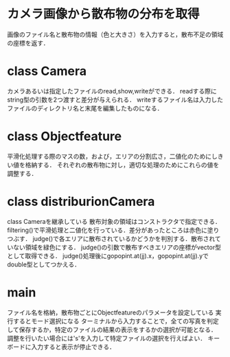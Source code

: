 # カメラ画像から散布物の分布を取得
画像のファイル名と散布物の情報（色と大きさ）を入力すると，散布不足の領域の座標を返す．

# class Camera
カメラあるいは指定したファイルのread,show,writeができる．
readする際にstring型の引数を2つ渡すと差分が与えられる．
writeするファイル名は入力したファイルのディレクトリ名と末尾を編集したものになる．

# class Objectfeature 
平滑化処理する際のマスの数，および，エリアの分割広さ，二値化のためにしきい値を格納する．
それぞれの散布物に対し，適切な処理のためにこれらの値を調整する．

# class distriburionCamera
class Cameraを継承している
散布対象の領域はコンストラクタで指定できる．
filtering()で平滑処理と二値化を行っている．差分があったところは赤色に塗りつぶす．
judge()で各エリアに散布されているかどうかを判別する．散布されていない領域を緑色にする．
judge()の引数で散布すべきエリアの座標がvector<point>型として取得できる．
judge()処理後にgopopint.at(jj).x，gopopint.at(jj).yでdouble型としてつかえる．

# main
ファイル名を格納，散布物ごとにObjectfeatureのパラメータを設定している
実行するとモード選択になる
ターミナルから入力することで，全ての写真を判定して保存するか，特定のファイルの結果の表示をするかの選択が可能となる．
調整を行いたい場合には's'を入力して特定ファイルの選択を行えばよい．
キーボードに入力すると表示が停止できる．